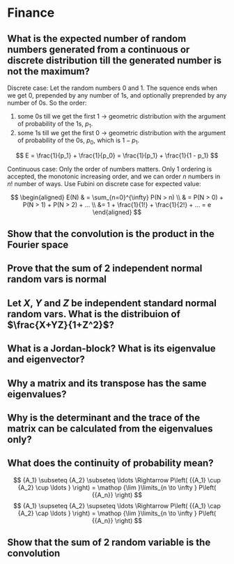 # Finance

## What is the expected number of random numbers generated from a continuous or discrete distribution till the generated number is not the maximum?

<!-- notecardId: 1754446392381 -->

Discrete case:
Let the random numbers 0 and 1. The squence ends when we get 0, prepended by any number of 1s, and optionally preprended by any number of 0s. So the order:

1. some 0s till we get the first 1 -> geometric distribution with the argument of probability of the 1s, $p_1$.
2. some 1s till we get the first 0 -> geometric distribution with the argument of probability of the 0s, $p_0$, which is $1 - p_1$.

$$
E = \frac{1}{p_1} + \frac{1}{p_0} = \frac{1}{p_1} + \frac{1}{1 - p_1}
$$

Continuous case:
Only the order of numbers matters. Only 1 ordering is accepted, the monotonic increasing order, and we can order $n$ numbers in $n!$ number of ways. Use Fubini on discrete case for expected value:

$$
\begin{aligned}
E(N) & = \sum_{n=0}^{\infty} P(N > n) \\
& = P(N > 0) + P(N > 1) + P(N > 2) + ... \\
&= 1 + \frac{1}{1!} + \frac{1}{2!} + ... = e
\end{aligned}
$$

## Show that the convolution is the product in the Fourier space

## Prove that the sum of 2 independent normal random vars is normal

## Let $X$, $Y$ and $Z$ be independent standard normal random vars. What is the distribuion of $\frac{X+YZ}{1+Z^2}$?

## What is a Jordan-block? What is its eigenvalue and eigenvector?

## Why a matrix and its transpose has the same eigenvalues?

## Why is the determinant and the trace of the matrix can be calculated from the eigenvalues only?

## What does the continuity of probability mean?

$$
  {A_1} \subseteq {A_2} \subseteq  \ldots  \Rightarrow P\left( {{A_1} \cup {A_2} \cup  \ldots } \right) = \mathop {\lim }\limits_{n \to \infty } P\left( {{A_n}} \right)
$$
$$
  {A_1} \supseteq {A_2} \supseteq  \ldots  \Rightarrow P\left( {{A_1} \cap {A_2} \cap  \ldots } \right) = \mathop {\lim }\limits_{n \to \infty } P\left( {{A_n}} \right)
$$

## Show that the sum of 2 random variable is the convolution

